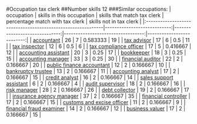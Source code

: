 #Occupation tax clerk
##Number skills 12
###Similar occupations:
| occupation                                                  |   skills in this occupation |   skills that match tax clerk |   percentage match with tax clerk |   skills not in tax clerk |
|:------------------------------------------------------------|----------------------------:|------------------------------:|----------------------------------:|--------------------------:|
| [accountant](accountant.md)                                 |                          26 |                             7 |                          0.583333 |                        19 |
| [tax advisor](tax_advisor.md)                               |                          17 |                             6 |                          0.5      |                        11 |
| [tax inspector](tax_inspector.md)                           |                          12 |                             6 |                          0.5      |                         6 |
| [tax compliance officer](tax_compliance_officer.md)         |                          17 |                             5 |                          0.416667 |                        12 |
| [accounting assistant](accounting_assistant.md)             |                          20 |                             3 |                          0.25     |                        17 |
| [bookkeeper](bookkeeper.md)                                 |                          18 |                             3 |                          0.25     |                        15 |
| [accounting manager](accounting_manager.md)                 |                          33 |                             3 |                          0.25     |                        30 |
| [financial auditor](financial_auditor.md)                   |                          22 |                             2 |                          0.166667 |                        20 |
| [public finance accountant](public_finance_accountant.md)   |                          12 |                             2 |                          0.166667 |                        10 |
| [bankruptcy trustee](bankruptcy_trustee.md)                 |                          13 |                             2 |                          0.166667 |                        11 |
| [accounting analyst](accounting_analyst.md)                 |                          17 |                             2 |                          0.166667 |                        15 |
| [credit analyst](credit_analyst.md)                         |                          16 |                             2 |                          0.166667 |                        14 |
| [sales support assistant](sales_support_assistant.md)       |                           6 |                             2 |                          0.166667 |                         4 |
| [audit supervisor](audit_supervisor.md)                     |                          18 |                             2 |                          0.166667 |                        16 |
| [risk manager](risk_manager.md)                             |                          28 |                             2 |                          0.166667 |                        26 |
| [debt collector](debt_collector.md)                         |                          19 |                             2 |                          0.166667 |                        17 |
| [insurance agency manager](insurance_agency_manager.md)     |                          37 |                             2 |                          0.166667 |                        35 |
| [financial controller](financial_controller.md)             |                          17 |                             2 |                          0.166667 |                        15 |
| [customs and excise officer](customs_and_excise_officer.md) |                          11 |                             2 |                          0.166667 |                         9 |
| [financial fraud examiner](financial_fraud_examiner.md)     |                          14 |                             2 |                          0.166667 |                        12 |
| [business valuer](business_valuer.md)                       |                          17 |                             2 |                          0.166667 |                        15 |
